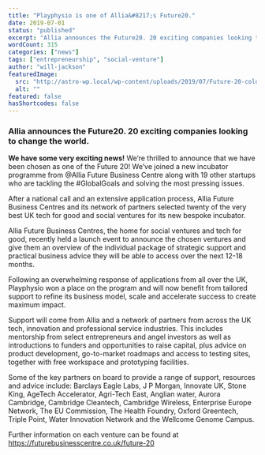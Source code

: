 ```yaml
---
title: "Playphysio is one of Allia&#8217;s Future20."
date: 2019-07-01
status: "published"
excerpt: "Allia announces the Future20. 20 exciting companies looking to change the world. We have some very exciting news! We’re thrilled to announce that we have been c..."
wordCount: 315
categories: ["news"]
tags: ["entrepreneurship", "social-venture"]
author: "will-jackson"
featuredImage:
  src: "http://astro-wp.local/wp-content/uploads/2019/07/Future-20-coloured-title.jpg"
  alt: ""
featured: false
hasShortcodes: false
---
```


<h3 ><strong>Allia announces the Future20. </strong>
<strong>20 exciting companies looking to change the world.</strong></h3>

<p><strong>We have some very exciting news!</strong> We’re thrilled to announce that we have been chosen as one of the Future 20! We’ve joined a new incubator programme from @Allia Future Business Centre along with 19 other startups who are tackling the #GlobalGoals and solving the most pressing issues.</p>

<p>After a national call and an extensive application process, Allia Future Business Centres and its network of partners selected twenty of the very best UK tech for good and social ventures for its new bespoke incubator. </p>

<p>Allia Future Business Centres, the home for social ventures and tech for good, recently held a launch event to announce the chosen ventures and give them an overview of the individual package of strategic support and practical business advice they will be able to access over the next 12-18 months. </p>

<p>Following an overwhelming response of applications from all over the UK, Playphysio won a place on the program and will now benefit from tailored support to refine its business model, scale and accelerate success to create maximum impact. </p>

<p>Support will come from Allia and a network of partners from across the UK tech, innovation and professional service industries. This includes mentorship from select entrepreneurs and angel investors as well as introductions to funders and opportunities to raise capital, plus advice on product development, go-to-market roadmaps and access to testing sites, together with free workspace and prototyping facilities. </p>

<p>Some of the key partners on board to provide a range of support, resources and advice include: Barclays Eagle Labs, J P Morgan, Innovate UK, Stone King, AgeTech Accelerator, Agri-Tech East, Anglian water, Aurora Cambridge, Cambridge Cleantech, Cambridge Wireless, Enterprise Europe Network, The EU Commission, The Health Foundry, Oxford Greentech, Triple Point, Water Innovation Network and the Wellcome Genome Campus. </p>

<p>Further information on each venture can be found at <a href="https://futurebusinesscentre.co.uk/future-20">https://futurebusinesscentre.co.uk/future-20 </a></p>